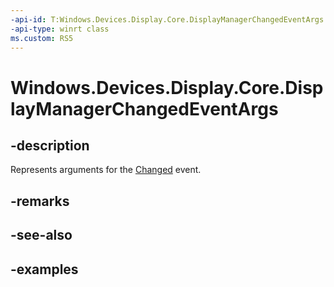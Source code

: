 ```yaml
---
-api-id: T:Windows.Devices.Display.Core.DisplayManagerChangedEventArgs
-api-type: winrt class
ms.custom: RS5
---
```


<!-- Class syntax.
public class DisplayManagerChangedEventArgs 
-->

# Windows.Devices.Display.Core.DisplayManagerChangedEventArgs

## -description
Represents arguments for the [Changed](displaymanager_changed.md) event.

## -remarks

## -see-also

## -examples
